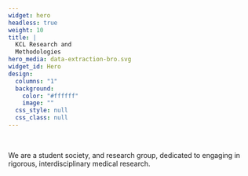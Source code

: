 ```yaml
---
widget: hero
headless: true
weight: 10
title: |
  KCL Research and  
  Methodologies
hero_media: data-extraction-bro.svg
widget_id: Hero
design:
  columns: "1"
  background:
    color: "#ffffff"
    image: ""
  css_style: null
  css_class: null
---
```


<br>

We are a student society, and research group, dedicated to engaging in
rigorous, interdisciplinary medical research.

